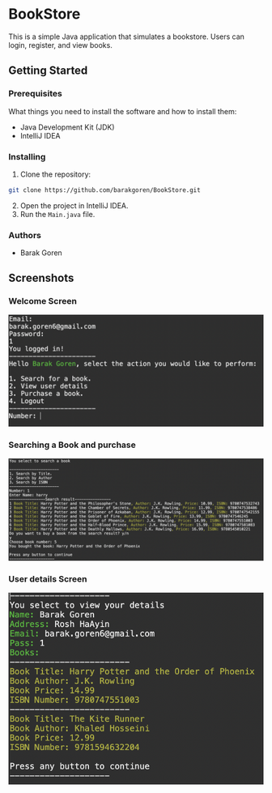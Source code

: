 # BookStore

This is a simple Java application that simulates a bookstore. Users can login, register, and view books.

## Getting Started

### Prerequisites

What things you need to install the software and how to install them:

- Java Development Kit (JDK)
- IntelliJ IDEA

### Installing

1. Clone the repository: 
```bash
git clone https://github.com/barakgoren/BookStore.git
```
2. Open the project in IntelliJ IDEA.
3. Run the `Main.java` file.

### Authors

- Barak Goren

## Screenshots
### Welcome Screen
![Welcome Screen](images/login+welcomeScreen.png)
### Searching a Book and purchase
![Purchasing Screen](images/search+buy.png)
### User details Screen
![User Details Screen](images/userDetails.png)
